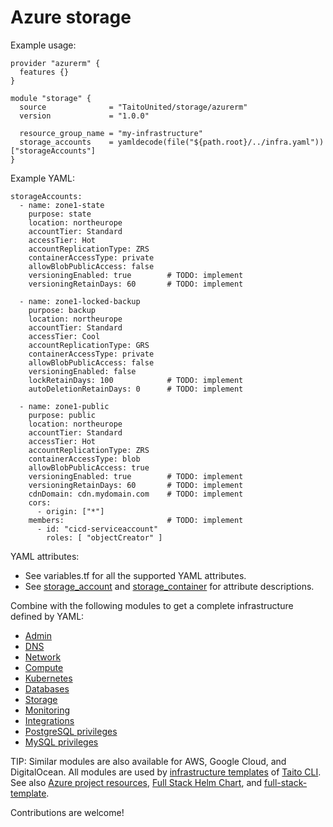 # Azure storage

Example usage:

```
provider "azurerm" {
  features {}
}

module "storage" {
  source              = "TaitoUnited/storage/azurerm"
  version             = "1.0.0"

  resource_group_name = "my-infrastructure"
  storage_accounts    = yamldecode(file("${path.root}/../infra.yaml"))["storageAccounts"]
}
```

Example YAML:

```
storageAccounts:
  - name: zone1-state
    purpose: state
    location: northeurope
    accountTier: Standard
    accessTier: Hot
    accountReplicationType: ZRS
    containerAccessType: private
    allowBlobPublicAccess: false
    versioningEnabled: true        # TODO: implement
    versioningRetainDays: 60       # TODO: implement

  - name: zone1-locked-backup
    purpose: backup
    location: northeurope
    accountTier: Standard
    accessTier: Cool
    accountReplicationType: GRS
    containerAccessType: private
    allowBlobPublicAccess: false
    versioningEnabled: false
    lockRetainDays: 100            # TODO: implement
    autoDeletionRetainDays: 0      # TODO: implement

  - name: zone1-public
    purpose: public
    location: northeurope
    accountTier: Standard
    accessTier: Hot
    accountReplicationType: ZRS
    containerAccessType: blob
    allowBlobPublicAccess: true
    versioningEnabled: true        # TODO: implement
    versioningRetainDays: 60       # TODO: implement
    cdnDomain: cdn.mydomain.com    # TODO: implement
    cors:
      - origin: ["*"]
    members:                       # TODO: implement
      - id: "cicd-serviceaccount"
        roles: [ "objectCreator" ]
```

YAML attributes:

- See variables.tf for all the supported YAML attributes.
- See [storage_account](https://registry.terraform.io/providers/hashicorp/azurerm/latest/docs/resources/storage_account) and [storage_container](https://registry.terraform.io/providers/hashicorp/azurerm/latest/docs/resources/storage_container) for attribute descriptions.

Combine with the following modules to get a complete infrastructure defined by YAML:

- [Admin](https://registry.terraform.io/modules/TaitoUnited/admin/azurerm)
- [DNS](https://registry.terraform.io/modules/TaitoUnited/dns/azurerm)
- [Network](https://registry.terraform.io/modules/TaitoUnited/network/azurerm)
- [Compute](https://registry.terraform.io/modules/TaitoUnited/compute/azurerm)
- [Kubernetes](https://registry.terraform.io/modules/TaitoUnited/kubernetes/azurerm)
- [Databases](https://registry.terraform.io/modules/TaitoUnited/databases/azurerm)
- [Storage](https://registry.terraform.io/modules/TaitoUnited/storage/azurerm)
- [Monitoring](https://registry.terraform.io/modules/TaitoUnited/monitoring/azurerm)
- [Integrations](https://registry.terraform.io/modules/TaitoUnited/integrations/azurerm)
- [PostgreSQL privileges](https://registry.terraform.io/modules/TaitoUnited/privileges/postgresql)
- [MySQL privileges](https://registry.terraform.io/modules/TaitoUnited/privileges/mysql)

TIP: Similar modules are also available for AWS, Google Cloud, and DigitalOcean. All modules are used by [infrastructure templates](https://taitounited.github.io/taito-cli/templates#infrastructure-templates) of [Taito CLI](https://taitounited.github.io/taito-cli/). See also [Azure project resources](https://registry.terraform.io/modules/TaitoUnited/project-resources/azurerm), [Full Stack Helm Chart](https://github.com/TaitoUnited/taito-charts/blob/master/full-stack), and [full-stack-template](https://github.com/TaitoUnited/full-stack-template).

Contributions are welcome!
